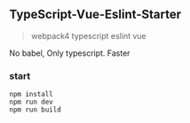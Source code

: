 ## TypeScript-Vue-Eslint-Starter
> webpack4
> typescript
> eslint
> vue

No babel, Only typescript. Faster

### start
```shell
npm install
npm run dev
npm run build
```